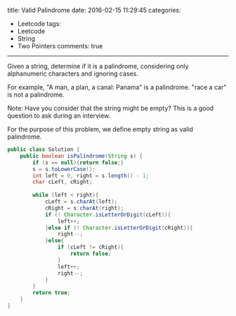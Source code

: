 title: Valid Palindrome
date: 2016-02-15 11:29:45
categories:
- Leetcode
tags:
- Leetcode
- String
- Two Pointers
comments: true
---
Given a string, determine if it is a palindrome, considering only alphanumeric characters and ignoring cases.

For example,
"A man, a plan, a canal: Panama" is a palindrome.
"race a car" is not a palindrome.

Note:
Have you consider that the string might be empty? This is a good question to ask during an interview.

For the purpose of this problem, we define empty string as valid palindrome.

```java
public class Solution {
    public boolean isPalindrome(String s) {
        if (s == null){return false;}
        s = s.toLowerCase();
        int left = 0, right = s.length() - 1;
        char cLeft, cRight;
        
        while (left < right){
            cLeft = s.charAt(left);
            cRight = s.charAt(right);
            if (! Character.isLetterOrDigit(cLeft)){
                left++;
            }else if (! Character.isLetterOrDigit(cRight)){
                right--;
            }else{
                if (cLeft != cRight){
                    return false;
                }
                left++;
                right--;
            }
        }
        return true;
    }
}
```